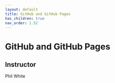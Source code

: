 ```yaml
---
layout: default
title: GitHub and GitHub Pages
has_children: true
nav_order: 1.52
---
```


# GitHub and GitHub Pages

## Instructor
Phil White 
